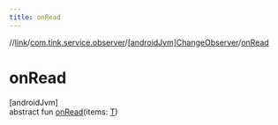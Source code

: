 ```yaml
---
title: onRead
---
```

//[link](../../../index.html)/[com.tink.service.observer](../index.html)/[[androidJvm]ChangeObserver](index.html)/[onRead](on-read.html)



# onRead



[androidJvm]\
abstract fun [onRead](on-read.html)(items: [T](index.html))




